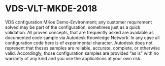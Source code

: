 # VDS-VLT-MKDE-2018
VDS configuration MKoe Demo-Environment; any customer requirement solved may be part of the configuration, sometimes just as a quick validation.
All proven concepts, that are frequently asked are available as documented code sample via Autodesk Knowledge Network.
In any case all configuration code here is of experimental character. Autodesk does not represent that theses samples are reliable, 
accurate, complete, or otherwise valid. 
Accordingly, those configuration samples are provided “as is” with no warranty of any kind and you use the applications at your own risk.
